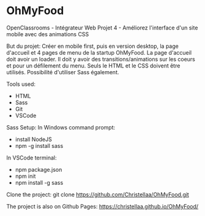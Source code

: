 # OhMyFood
OpenClassrooms - Intégrateur Web
Projet 4 - Améliorez l'interface d'un site mobile avec des animations CSS

But du projet:
Créer en mobile first, puis en version desktop, la page d'accueil et 4 pages de menu de la startup OhMyFood.
La page d'accueil doit avoir un loader.
Il doit y avoir des transitions/animations sur les coeurs et pour un défilement du menu.
Seuls le HTML et le CSS doivent être utilisés. Possibilité d'utiliser Sass également.


Tools used:
- HTML
- Sass
- Git
- VSCode


Sass Setup:
In Windows command prompt:
- install NodeJS
- npm -g install sass

In VSCode terminal:
- npm package.json
- npm init
- npm install -g sass


Clone the project:
git clone https://github.com/Christellaa/OhMyFood.git


The project is also on Github Pages:
https://christellaa.github.io/OhMyFood/